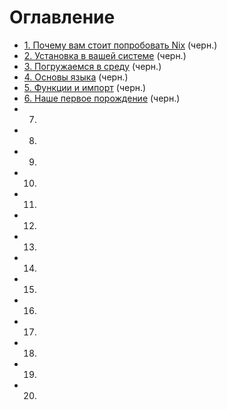 # Оглавление

- [1. Почему вам стоит попробовать Nix](01-why-you-should-give-it-try.md) (черн.)
- [2. Установка в вашей системе](02-install-on-your-running-system.md) (черн.)
- [3. Погружаемся в среду](03-enter-environment.md) (черн.)
- [4. Основы языка](04-basics-of-language.md) (черн.)
- [5. Функции и импорт](05-functions-and-imports.md) (черн.)
- [6. Наше первое порождение](06-our-first-derivation.md) (черн.)
- 7.
- 8.
- 9.
- 10.
- 11.
- 12.
- 13.
- 14.
- 15.
- 16.
- 17.
- 18.
- 19.
- 20.
